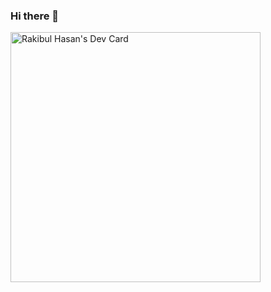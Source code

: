 ### Hi there 👋

<a href="https://app.daily.dev/rakibhasantusar"><img src="https://api.daily.dev/devcards/4ca0239fae224be690beb5863e233173.png?r=llh" width="400" alt="Rakibul Hasan's Dev Card"/></a>

<!--
**rakibhasantusar/rakibhasantusar** is a ✨ _special_ ✨ repository because its `README.md` (this file) appears on your GitHub profile.

Here are some ideas to get you started:

- 🔭 I’m currently working on ...
- 🌱 I’m currently learning ...
- 👯 I’m looking to collaborate on ...
- 🤔 I’m looking for help with ...
- 💬 Ask me about ...
- 📫 How to reach me: ...
- 😄 Pronouns: ...
- ⚡ Fun fact: ...
-->
